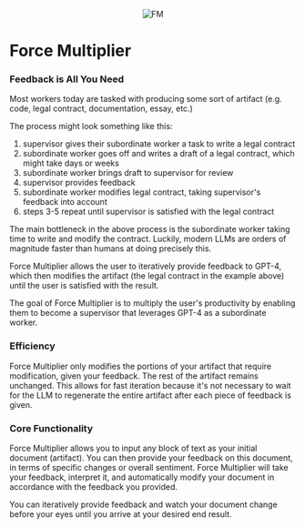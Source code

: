 <p align="center">
  <img src="https://github.com/lspahija/force-multiplier/assets/44912218/8f5baf54-1ffa-4bc1-8f3a-d2cd052794ca" alt="FM">
</p>

# Force Multiplier

### Feedback is All You Need

Most workers today are tasked with producing some sort of artifact (e.g. code, legal contract, documentation, essay, etc.)

The process might look something like this:
    
1. supervisor gives their subordinate worker a task to write a legal contract
2. subordinate worker goes off and writes a draft of a legal contract, which might take days or weeks
3. subordinate worker brings draft to supervisor for review
4. supervisor provides feedback
5. subordinate worker modifies legal contract, taking supervisor's feedback into account
6. steps 3-5 repeat until supervisor is satisfied with the legal contract

The main bottleneck in the above process is the subordinate worker taking time to write and modify the contract.
Luckily, modern LLMs are orders of magnitude faster than humans at doing precisely this.

Force Multiplier allows the user to iteratively provide feedback to GPT-4, which then modifies the artifact (the legal contract in the example above) until the user is satisfied with the result.

The goal of Force Multiplier is to multiply the user's productivity by enabling them to become a supervisor that leverages GPT-4 as a subordinate worker.

### Efficiency

Force Multiplier only modifies the portions of your artifact that require modification, given your feedback. The rest of the artifact remains unchanged. This allows for fast iteration because it's not necessary to wait for the LLM to regenerate the entire artifact after each piece of feedback is given.

### Core Functionality

Force Multiplier allows you to input any block of text as your initial document (artifact). You can then provide your feedback on this document, in terms of specific changes or overall sentiment. Force Multiplier will take your feedback, interpret it, and automatically modify your document in accordance with the feedback you provided.

You can iteratively provide feedback and watch your document change before your eyes until you arrive at your desired end result.
